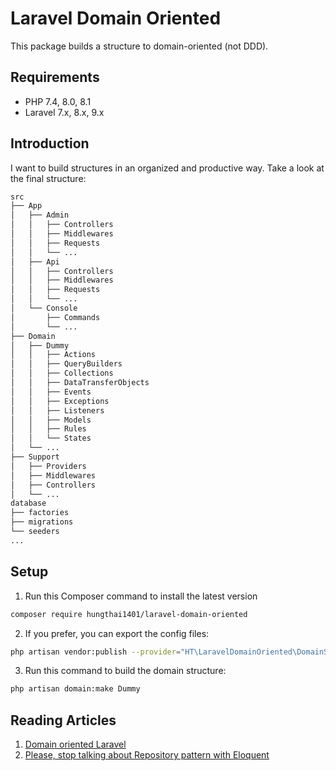 # Laravel Domain Oriented
This package builds a structure to domain-oriented (not DDD).

## Requirements
- PHP 7.4, 8.0, 8.1
- Laravel 7.x, 8.x, 9.x

## Introduction
I want to build structures in an organized and productive way. Take a look at the final structure:
```bash
src
├── App
│   ├── Admin
│   │   ├── Controllers
│   │   ├── Middlewares
│   │   ├── Requests
│   │   └── ...
│   ├── Api
│   │   ├── Controllers
│   │   ├── Middlewares
│   │   ├── Requests
│   │   └── ...
│   └── Console
│       ├── Commands
│       └── ...
├── Domain
│   ├── Dummy
│   │   ├── Actions
│   │   ├── QueryBuilders
│   │   ├── Collections
│   │   ├── DataTransferObjects
│   │   ├── Events
│   │   ├── Exceptions
│   │   ├── Listeners
│   │   ├── Models
│   │   ├── Rules
│   │   └── States
│   └── ...
├── Support
│   ├── Providers
│   ├── Middlewares
│   ├── Controllers
│   └── ...
database
├── factories
├── migrations
└── seeders
...
```

## Setup
1. Run this Composer command to install the latest version
```bash
composer require hungthai1401/laravel-domain-oriented
```
2. If you prefer, you can export the config files:
```bash
php artisan vendor:publish --provider="HT\LaravelDomainOriented\DomainServiceProvider" --tag="config"
```
3. Run this command to build the domain structure:
```bash
php artisan domain:make Dummy
```

## Reading Articles
1. [Domain oriented Laravel](https://stitcher.io/blog/laravel-beyond-crud-01-domain-oriented-laravel)
2. [Please, stop talking about Repository pattern with Eloquent](https://adelf.tech/2019/useless-eloquent-repositories)
